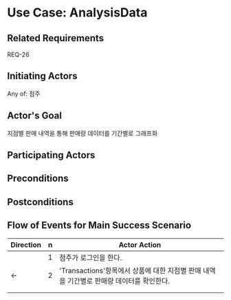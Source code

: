 # Use Case: AnalysisData

## **Related Requirements**

REQ-26

## **Initiating Actors**

Any of: 점주

## **Actor's Goal**

지점별 판매 내역을 통해 판매량 데이터를 기간별로 그래프화

## **Participating Actors**



## **Preconditions**


## **Postconditions**



## Flow of Events for Main Success Scenario
| Direction | n | Actor Action                                                                                                         |
| --------- | - | -------------------------------------------------------------------------------------------------------------------- |
|          | 1 | 점주가 로그인을 한다. |
|      ←    | 2 | 'Transactions'항목에서 상품에 대한 지점별 판매 내역을 기간별로 판매량 데이터를 확인한다.  |
|          |  |  |
|          |  |  |


